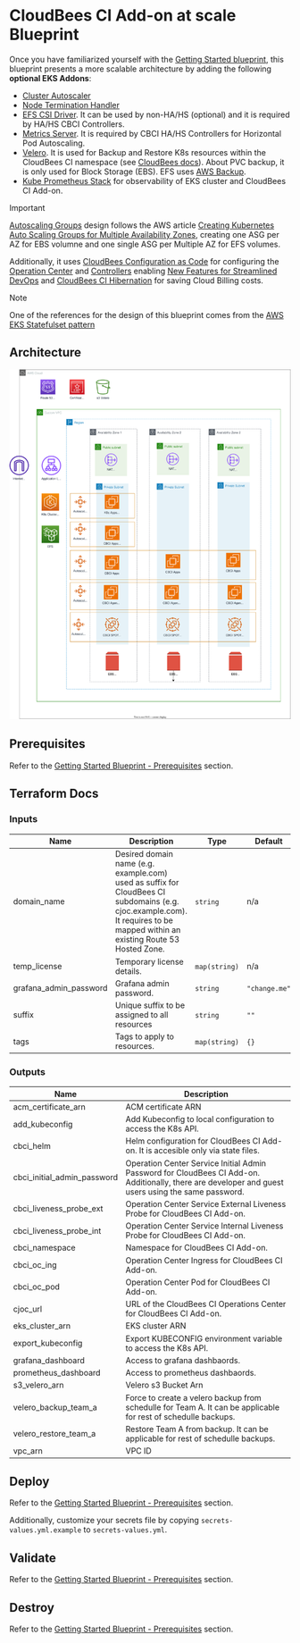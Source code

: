 # CloudBees CI Add-on at scale Blueprint

Once you have familiarized yourself with the [Getting Started blueprint](../01-getting-started/README.md), this blueprint presents a more scalable architecture by adding the following **optional EKS Addons**:

- [Cluster Autoscaler](https://aws-ia.github.io/terraform-aws-eks-blueprints-addons/main/addons/cluster-autoscaler/)
- [Node Termination Handler](https://aws-ia.github.io/terraform-aws-eks-blueprints-addons/main/addons/aws-node-termination-handler/)
- [EFS CSI Driver](https://aws-ia.github.io/terraform-aws-eks-blueprints-addons/main/addons/aws-efs-csi-driver/). It can be used by non-HA/HS (optional) and it is required by HA/HS CBCI Controllers.
- [Metrics Server](https://aws-ia.github.io/terraform-aws-eks-blueprints-addons/main/addons/metrics-server/). It is required by CBCI HA/HS Controllers for Horizontal Pod Autoscaling.
- [Velero](https://aws-ia.github.io/terraform-aws-eks-blueprints-addons/main/addons/velero/). It is used for Backup and Restore K8s resources within the CloudBees CI namespace (see [CloudBees docs](https://docs.cloudbees.com/docs/cloudbees-ci/latest/backup-restore/velero-dr)). About PVC backup, it is only used for Block Storage (EBS). EFS uses [AWS Backup](https://aws.amazon.com/backup/).
- [Kube Prometheus Stack](https://aws-ia.github.io/terraform-aws-eks-blueprints-addons/main/addons/kube-prometheus-stack/) for observability of EKS cluster and CloudBees CI Add-on.

> [!IMPORTANT]
> [Autoscaling Groups](https://docs.aws.amazon.com/autoscaling/ec2/userguide/auto-scaling-groups.html) design follows the AWS article [Creating Kubernetes Auto Scaling Groups for Multiple Availability Zones](https://aws.amazon.com/blogs/containers/amazon-eks-cluster-multi-zone-auto-scaling-groups/), creating one ASG per AZ for EBS volumne and one single ASG per Multiple AZ for EFS volumes.

Additionally, it uses [CloudBees Configuration as Code](https://docs.cloudbees.com/docs/cloudbees-ci/latest/casc-oc/casc-intro) for configuring the [Operation Center](https://docs.cloudbees.com/docs/cloudbees-ci/latest/casc-oc/) and [Controllers](https://docs.cloudbees.com/docs/cloudbees-ci/latest/casc-controller/) enabling [New Features for Streamlined DevOps](https://www.cloudbees.com/blog/cloudbees-ci-exciting-new-features-for-streamlined-devops) and [CloudBees CI Hibernation](https://docs.cloudbees.com/docs/cloudbees-ci/latest/cloud-admin-guide/managing-controllers#_hibernation_in_managed_masters) for saving Cloud Billing costs.

> [!NOTE]
> One of the references for the design of this blueprint comes from the [AWS EKS Statefulset pattern](https://github.com/aws-ia/terraform-aws-eks-blueprints/tree/v5.0.0/examples/stateful)

## Architecture

![Architecture](architecture/at-scale.drawio.svg)

## Prerequisites

Refer to the [Getting Started Blueprint - Prerequisites](../01-getting-started/README.md#prerequisites) section.

## Terraform Docs

<!-- BEGIN_TF_DOCS -->
### Inputs

| Name | Description | Type | Default | Required |
|------|-------------|------|---------|:--------:|
| domain_name | Desired domain name (e.g. example.com) used as suffix for CloudBees CI subdomains (e.g. cjoc.example.com). It requires to be mapped within an existing Route 53 Hosted Zone. | `string` | n/a | yes |
| temp_license | Temporary license details. | `map(string)` | n/a | yes |
| grafana_admin_password | Grafana admin password. | `string` | `"change.me"` | no |
| suffix | Unique suffix to be assigned to all resources | `string` | `""` | no |
| tags | Tags to apply to resources. | `map(string)` | `{}` | no |

### Outputs

| Name | Description |
|------|-------------|
| acm_certificate_arn | ACM certificate ARN |
| add_kubeconfig | Add Kubeconfig to local configuration to access the K8s API. |
| cbci_helm | Helm configuration for CloudBees CI Add-on. It is accesible only via state files. |
| cbci_initial_admin_password | Operation Center Service Initial Admin Password for CloudBees CI Add-on. Additionally, there are developer and guest users using the same password. |
| cbci_liveness_probe_ext | Operation Center Service External Liveness Probe for CloudBees CI Add-on. |
| cbci_liveness_probe_int | Operation Center Service Internal Liveness Probe for CloudBees CI Add-on. |
| cbci_namespace | Namespace for CloudBees CI Add-on. |
| cbci_oc_ing | Operation Center Ingress for CloudBees CI Add-on. |
| cbci_oc_pod | Operation Center Pod for CloudBees CI Add-on. |
| cjoc_url | URL of the CloudBees CI Operations Center for CloudBees CI Add-on. |
| eks_cluster_arn | EKS cluster ARN |
| export_kubeconfig | Export KUBECONFIG environment variable to access the K8s API. |
| grafana_dashboard | Access to grafana dashbaords. |
| prometheus_dashboard | Access to prometheus dashbaords. |
| s3_velero_arn | Velero s3 Bucket Arn |
| velero_backup_team_a | Force to create a velero backup from schedulle for Team A. It can be applicable for rest of schedulle backups. |
| velero_restore_team_a | Restore Team A from backup. It can be applicable for rest of schedulle backups. |
| vpc_arn | VPC ID |
<!-- END_TF_DOCS -->

## Deploy

Refer to the [Getting Started Blueprint - Prerequisites](../01-getting-started/README.md#deploy) section.

Additionally, customize your secrets file by copying `secrets-values.yml.example` to `secrets-values.yml`.

## Validate

Refer to the [Getting Started Blueprint - Prerequisites](../01-getting-started/README.md#validate) section.

## Destroy

Refer to the [Getting Started Blueprint - Prerequisites](../01-getting-started/README.md#destroy) section.
